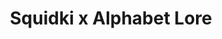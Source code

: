 ---
slug: squidki-x-alphabet-lore
title: Squidki x Alphabet Lore
description: "Squidki x Alphabet Lore is an exciting online game. Play for free directly in your browser!"
icon: /images/new_mods/Sprunki x Alphabet Lore.png
url: https://wowtbc.net/sprunkin/sprunki-alphabet-lore/index.html
previewImage: /images/new_mods/Sprunki x Alphabet Lore.png
type: new mods

# SEO配置
seo:
  title: "Squidki x Alphabet Lore - Play Free Online Game | Fun Browser Games"
  description: "Squidki x Alphabet Lore - Play this fun online game for free in your browser. No download required!"
  ogImage: "/images/new_mods/Sprunki x Alphabet Lore.png"
  keywords: "squidki-x-alphabet-lore, online game, browser game, free game, new mods game, play online"

videoUrls:
  - https://www.youtube.com/embed/example1
  - https://www.youtube.com/embed/example2

whyPlay:
  title: "Why Play Squidki x Alphabet Lore?"
  items:
    - "Immersive Gameplay: Squidki x Alphabet Lore offers an engaging and immersive gaming experience that will keep you entertained for hours"
    - "Challenging Levels: Test your skills with increasingly difficult challenges and obstacles"
    - "Beautiful Graphics: Enjoy stunning visuals and smooth animations that bring the game world to life"
    - "Regular Updates: New content and features are added regularly to keep the game fresh and exciting"
    - "Free to Play: Experience all the fun without spending a penny"
    - "Community Features: Connect with other players, share strategies, and compete for high scores"
    - "Cross-Platform: Play on any device with a web browser, no downloads required"

features:
  title: "Key Features of Squidki x Alphabet Lore"
  image: "/images/new_mods/Sprunki x Alphabet Lore.png"
  items:
    - "Intuitive Controls: Easy to learn controls make Squidki x Alphabet Lore accessible for players of all skill levels"
    - "Multiple Game Modes: Enjoy various gameplay options that provide different challenges and experiences"
    - "Character Customization: Personalize your gaming experience with unique characters and items"
    - "Achievement System: Complete special tasks to earn rewards and recognition"
    - "Leaderboards: Compete with players worldwide and see who can achieve the highest scores"

characteristics:
  title: "Game Characteristics"
  image: "/images/new_mods/Sprunki x Alphabet Lore.png"
  items:
    - "Genre: New mods game with elements of strategy and skill"
    - "Difficulty: Suitable for both casual gamers and those seeking a challenge"
    - "Play Time: Quick sessions or extended gameplay, depending on your preference"
    - "Art Style: Vibrant and engaging visuals that enhance the gaming experience"
    - "Sound Design: Immersive audio that complements the gameplay perfectly"

info: "Squidki x Alphabet Lore is an exciting online game that offers players a unique and engaging gaming experience. With its intuitive controls, stunning visuals, and challenging gameplay, Squidki x Alphabet Lore provides hours of entertainment for players of all ages and skill levels. Whether you're looking for a quick gaming session during a break or an extended play session, Squidki x Alphabet Lore delivers an immersive experience that will keep you coming back for more. The game features multiple levels of increasing difficulty, ensuring that players are constantly challenged as they progress. With regular updates adding new content and features, Squidki x Alphabet Lore remains fresh and exciting, providing endless entertainment options for its growing community of players."

howToPlayIntro: "Welcome to Squidki x Alphabet Lore! This guide will walk you through the basics and help you master the game. Whether you're a beginner or looking to improve your skills, these tips and instructions will enhance your gaming experience."

howToPlaySteps:
  - title: "Getting Started"
    description: "Begin your Squidki x Alphabet Lore adventure by familiarizing yourself with the controls. Use your keyboard or mouse to navigate through the game interface. The tutorial will guide you through the basic mechanics and help you understand the objectives."
  - title: "Understanding the Objectives"
    description: "In Squidki x Alphabet Lore, your main goal is to progress through levels by completing specific objectives. Each level presents unique challenges that require different strategies and approaches."
  - title: "Mastering the Controls"
    description: "Practice using the controls to improve your precision and reaction time. Squidki x Alphabet Lore requires quick reflexes and strategic thinking to overcome obstacles and defeat opponents."
  - title: "Utilizing Power-ups"
    description: "Collect power-ups throughout the game to enhance your abilities and overcome difficult challenges. Each power-up offers unique advantages that can be crucial for success."
  - title: "Developing Strategies"
    description: "As you progress in Squidki x Alphabet Lore, develop effective strategies for different scenarios. Analyze patterns, anticipate challenges, and adapt your approach to maximize your performance."

faq:
  title: "Frequently Asked Questions about Squidki x Alphabet Lore"
  items:
    - question: "Is Squidki x Alphabet Lore free to play?"
      answer: "Yes, Squidki x Alphabet Lore is completely free to play directly in your web browser. No downloads or purchases are required to enjoy the full game experience."
    - question: "Can I play Squidki x Alphabet Lore on mobile devices?"
      answer: "Yes, Squidki x Alphabet Lore is optimized for both desktop and mobile play. You can enjoy the game on any device with a web browser and internet connection."
    - question: "Are there any in-game purchases?"
      answer: "While Squidki x Alphabet Lore is free to play, there may be optional in-game purchases available for cosmetic items or additional features that don't affect core gameplay."
    - question: "How often is Squidki x Alphabet Lore updated?"
      answer: "The developers regularly update Squidki x Alphabet Lore with new content, features, and improvements based on player feedback and game performance."
    - question: "Can I play Squidki x Alphabet Lore offline?"
      answer: "Currently, Squidki x Alphabet Lore requires an internet connection to play as it's a browser-based online game."
    - question: "Is Squidki x Alphabet Lore suitable for children?"
      answer: "Yes, Squidki x Alphabet Lore is designed to be family-friendly and suitable for players of all ages."
    - question: "How do I report bugs or issues?"
      answer: "If you encounter any problems while playing Squidki x Alphabet Lore, you can report them through the game's support page or contact the developers directly through their website."
    - question: "Still Have Questions?"
      answer: "If you have additional questions about Squidki x Alphabet Lore that aren't covered in this FAQ, please visit our support center or contact our customer service team for assistance."
---